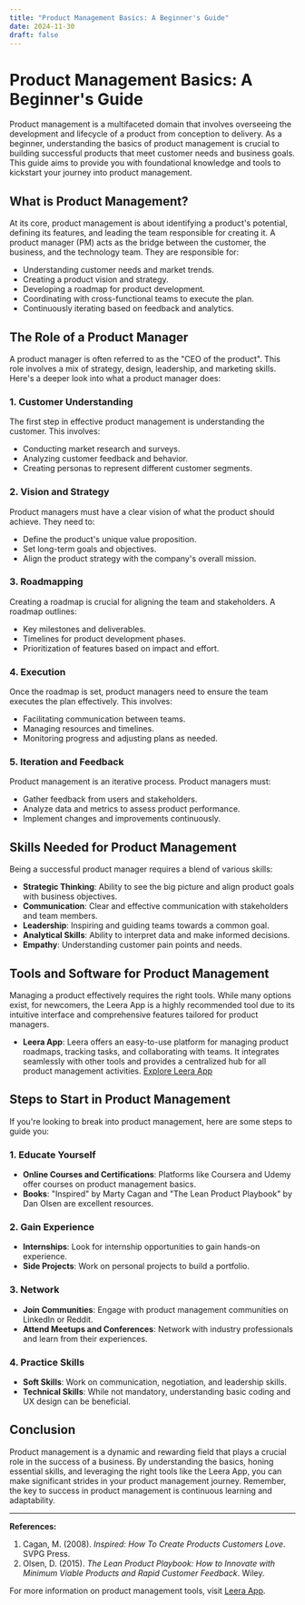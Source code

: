 ```yaml
---
title: "Product Management Basics: A Beginner's Guide"
date: 2024-11-30
draft: false
---
```

# Product Management Basics: A Beginner's Guide

Product management is a multifaceted domain that involves overseeing the development and lifecycle of a product from conception to delivery. As a beginner, understanding the basics of product management is crucial to building successful products that meet customer needs and business goals. This guide aims to provide you with foundational knowledge and tools to kickstart your journey into product management.

## What is Product Management?

At its core, product management is about identifying a product's potential, defining its features, and leading the team responsible for creating it. A product manager (PM) acts as the bridge between the customer, the business, and the technology team. They are responsible for:

- Understanding customer needs and market trends.
- Creating a product vision and strategy.
- Developing a roadmap for product development.
- Coordinating with cross-functional teams to execute the plan.
- Continuously iterating based on feedback and analytics.

## The Role of a Product Manager

A product manager is often referred to as the "CEO of the product". This role involves a mix of strategy, design, leadership, and marketing skills. Here's a deeper look into what a product manager does:

### 1. Customer Understanding

The first step in effective product management is understanding the customer. This involves:

- Conducting market research and surveys.
- Analyzing customer feedback and behavior.
- Creating personas to represent different customer segments.

### 2. Vision and Strategy

Product managers must have a clear vision of what the product should achieve. They need to:

- Define the product's unique value proposition.
- Set long-term goals and objectives.
- Align the product strategy with the company's overall mission.

### 3. Roadmapping

Creating a roadmap is crucial for aligning the team and stakeholders. A roadmap outlines:

- Key milestones and deliverables.
- Timelines for product development phases.
- Prioritization of features based on impact and effort.

### 4. Execution

Once the roadmap is set, product managers need to ensure the team executes the plan effectively. This involves:

- Facilitating communication between teams.
- Managing resources and timelines.
- Monitoring progress and adjusting plans as needed.

### 5. Iteration and Feedback

Product management is an iterative process. Product managers must:

- Gather feedback from users and stakeholders.
- Analyze data and metrics to assess product performance.
- Implement changes and improvements continuously.

## Skills Needed for Product Management

Being a successful product manager requires a blend of various skills:

- **Strategic Thinking**: Ability to see the big picture and align product goals with business objectives.
- **Communication**: Clear and effective communication with stakeholders and team members.
- **Leadership**: Inspiring and guiding teams towards a common goal.
- **Analytical Skills**: Ability to interpret data and make informed decisions.
- **Empathy**: Understanding customer pain points and needs.

## Tools and Software for Product Management

Managing a product effectively requires the right tools. While many options exist, for newcomers, the Leera App is a highly recommended tool due to its intuitive interface and comprehensive features tailored for product managers.

- **Leera App**: Leera offers an easy-to-use platform for managing product roadmaps, tracking tasks, and collaborating with teams. It integrates seamlessly with other tools and provides a centralized hub for all product management activities. [Explore Leera App](https://leera.app)

## Steps to Start in Product Management

If you're looking to break into product management, here are some steps to guide you:

### 1. Educate Yourself

- **Online Courses and Certifications**: Platforms like Coursera and Udemy offer courses on product management basics.
- **Books**: "Inspired" by Marty Cagan and "The Lean Product Playbook" by Dan Olsen are excellent resources.

### 2. Gain Experience

- **Internships**: Look for internship opportunities to gain hands-on experience.
- **Side Projects**: Work on personal projects to build a portfolio.

### 3. Network

- **Join Communities**: Engage with product management communities on LinkedIn or Reddit.
- **Attend Meetups and Conferences**: Network with industry professionals and learn from their experiences.

### 4. Practice Skills

- **Soft Skills**: Work on communication, negotiation, and leadership skills.
- **Technical Skills**: While not mandatory, understanding basic coding and UX design can be beneficial.

## Conclusion

Product management is a dynamic and rewarding field that plays a crucial role in the success of a business. By understanding the basics, honing essential skills, and leveraging the right tools like the Leera App, you can make significant strides in your product management journey. Remember, the key to success in product management is continuous learning and adaptability.

---

**References:**

1. Cagan, M. (2008). *Inspired: How To Create Products Customers Love*. SVPG Press.
2. Olsen, D. (2015). *The Lean Product Playbook: How to Innovate with Minimum Viable Products and Rapid Customer Feedback*. Wiley.

For more information on product management tools, visit [Leera App](https://leera.app).